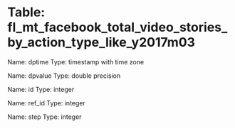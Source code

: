 Table: fl_mt_facebook_total_video_stories_by_action_type_like_y2017m03
======================================================================

Name: dptime
Type: timestamp with time zone

Name: dpvalue
Type: double precision

Name: id
Type: integer

Name: ref_id
Type: integer

Name: step
Type: integer

